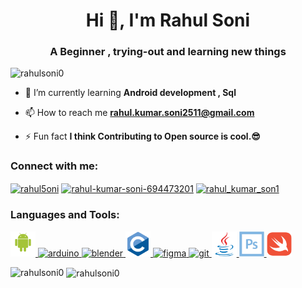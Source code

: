 <h1 align="center">Hi 👋, I'm Rahul Soni</h1>
<h3 align="center">A Beginner , trying-out and learning new things</h3>

<p align="left"> <img src="https://komarev.com/ghpvc/?username=rahulsoni0&label=Profile%20views&color=0e75b6&style=flat" alt="rahulsoni0" /> </p>

- 🌱 I’m currently learning **Android development , Sql**

- 📫 How to reach me **rahul.kumar.soni2511@gmail.com**

- ⚡ Fun fact **I think Contributing to Open source is cool.😎**

<h3 align="left">Connect with me:</h3>
<p align="left">
<a href="https://twitter.com/rahul5oni" target="blank"><img align="center" src="https://raw.githubusercontent.com/rahuldkjain/github-profile-readme-generator/master/src/images/icons/Social/twitter.svg" alt="rahul5oni" height="30" width="40" /></a>
<a href="https://linkedin.com/in/rahul-kumar-soni-694473201" target="blank"><img align="center" src="https://raw.githubusercontent.com/rahuldkjain/github-profile-readme-generator/master/src/images/icons/Social/linked-in-alt.svg" alt="rahul-kumar-soni-694473201" height="30" width="40" /></a>
<a href="https://www.hackerrank.com/rahul_kumar_son1" target="blank"><img align="center" src="https://raw.githubusercontent.com/rahuldkjain/github-profile-readme-generator/master/src/images/icons/Social/hackerrank.svg" alt="rahul_kumar_son1" height="30" width="40" /></a>
</p>

<h3 align="left">Languages and Tools:</h3>
<p align="left"> <a href="https://developer.android.com" target="_blank"> <img src="https://raw.githubusercontent.com/devicons/devicon/master/icons/android/android-original-wordmark.svg" alt="android" width="40" height="40"/> </a> <a href="https://www.arduino.cc/" target="_blank"> <img src="https://cdn.worldvectorlogo.com/logos/arduino-1.svg" alt="arduino" width="40" height="40"/> </a> <a href="https://www.blender.org/" target="_blank"> <img src="https://download.blender.org/branding/community/blender_community_badge_white.svg" alt="blender" width="40" height="40"/> </a> <a href="https://www.cprogramming.com/" target="_blank"> <img src="https://raw.githubusercontent.com/devicons/devicon/master/icons/c/c-original.svg" alt="c" width="40" height="40"/> </a> <a href="https://www.figma.com/" target="_blank"> <img src="https://www.vectorlogo.zone/logos/figma/figma-icon.svg" alt="figma" width="40" height="40"/> </a> <a href="https://git-scm.com/" target="_blank"> <img src="https://www.vectorlogo.zone/logos/git-scm/git-scm-icon.svg" alt="git" width="40" height="40"/> </a> <a href="https://www.java.com" target="_blank"> <img src="https://raw.githubusercontent.com/devicons/devicon/master/icons/java/java-original.svg" alt="java" width="40" height="40"/> </a> <a href="https://www.photoshop.com/en" target="_blank"> <img src="https://raw.githubusercontent.com/devicons/devicon/master/icons/photoshop/photoshop-line.svg" alt="photoshop" width="40" height="40"/> </a> <a href="https://developer.apple.com/swift/" target="_blank"> <img src="https://raw.githubusercontent.com/devicons/devicon/master/icons/swift/swift-original.svg" alt="swift" width="40" height="40"/> </a> </p>

<p><img align="left" src="https://github-readme-stats.vercel.app/api/top-langs?username=rahulsoni0&show_icons=true&locale=en&layout=compact" alt="rahulsoni0" /></p>

<p>&nbsp;<img align="center" src="https://github-readme-stats.vercel.app/api?username=rahulsoni0&show_icons=true&locale=en" alt="rahulsoni0" /></p>

<!---
RahulSoni0/RahulSoni0 is a ✨ special ✨ repository because its `README.md` (this file) appears on your GitHub profile.
You can click the Preview link to take a look at your changes.
--->
